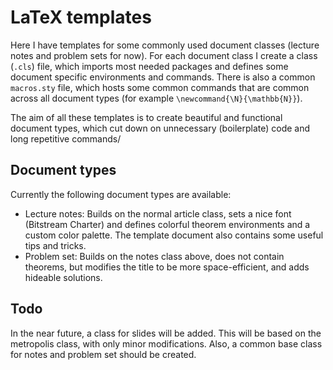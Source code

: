 # LaTeX templates

Here I have templates for some commonly used document classes (lecture notes and problem sets for now). For each document class I create a class (`.cls`) file, which imports most needed packages and defines some document specific environments and commands. There is also a common `macros.sty` file, which hosts some common commands that are common across all document types (for example `\newcommand{\N}{\mathbb{N}}`).

The aim of all these templates is to create beautiful and functional document types, which cut down on unnecessary (boilerplate) code and long repetitive commands/

## Document types

Currently the following document types are available:
- Lecture notes: Builds on the normal article class, sets a nice font (Bitstream Charter) and defines colorful theorem environments and a custom color palette. The template document also contains some useful tips and tricks.
- Problem set: Builds on the notes class above, does not contain theorems, but modifies the title to be more space-efficient, and adds hideable solutions.

## Todo

In the near future, a class for slides will be added. This will be based on the metropolis class, with only minor modifications. Also, a common base class for notes and problem set should be created.
